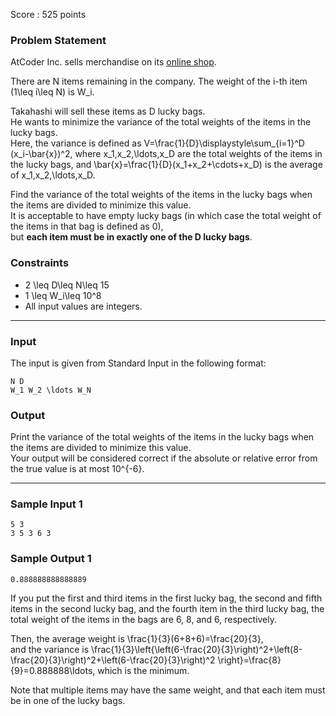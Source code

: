 Score : 525 points

### Problem Statement

AtCoder Inc. sells merchandise on its [online shop](https://suzuri.jp/AtCoder/home).

There are N items remaining in the company.
The weight of the i-th item (1\leq i\leq N) is W\_i.

Takahashi will sell these items as D lucky bags.  
He wants to minimize the variance of the total weights of the items in the lucky bags.  
Here, the variance is defined as V=\frac{1}{D}\displaystyle\sum\_{i=1}^D (x\_i-\bar{x})^2, where x\_1,x\_2,\ldots,x\_D are the total weights of the items in the lucky bags, and \bar{x}=\frac{1}{D}(x\_1+x\_2+\cdots+x\_D) is the average of x\_1,x\_2,\ldots,x\_D.

Find the variance of the total weights of the items in the lucky bags when the items are divided to minimize this value.  
It is acceptable to have empty lucky bags (in which case the total weight of the items in that bag is defined as 0),  
but **each item must be in exactly one of the D lucky bags**.

### Constraints

* 2 \leq D\leq N\leq 15
* 1 \leq W\_i\leq 10^8
* All input values are integers.

---

### Input

The input is given from Standard Input in the following format:

```
N D
W_1 W_2 \ldots W_N
```

### Output

Print the variance of the total weights of the items in the lucky bags when the items are divided to minimize this value.  
Your output will be considered correct if the absolute or relative error from the true value is at most 10^{-6}.

---

### Sample Input 1

```
5 3
3 5 3 6 3
```

### Sample Output 1

```
0.888888888888889
```

If you put the first and third items in the first lucky bag,
the second and fifth items in the second lucky bag,
and the fourth item in the third lucky bag,
the total weight of the items in the bags are 6, 8, and 6, respectively.

Then, the average weight is \frac{1}{3}(6+8+6)=\frac{20}{3},  
and the variance is
\frac{1}{3}\left\{\left(6-\frac{20}{3}\right)^2+\left(8-\frac{20}{3}\right)^2+\left(6-\frac{20}{3}\right)^2 \right\}=\frac{8}{9}=0.888888\ldots,
which is the minimum.

Note that multiple items may have the same weight,
and that each item must be in one of the lucky bags.